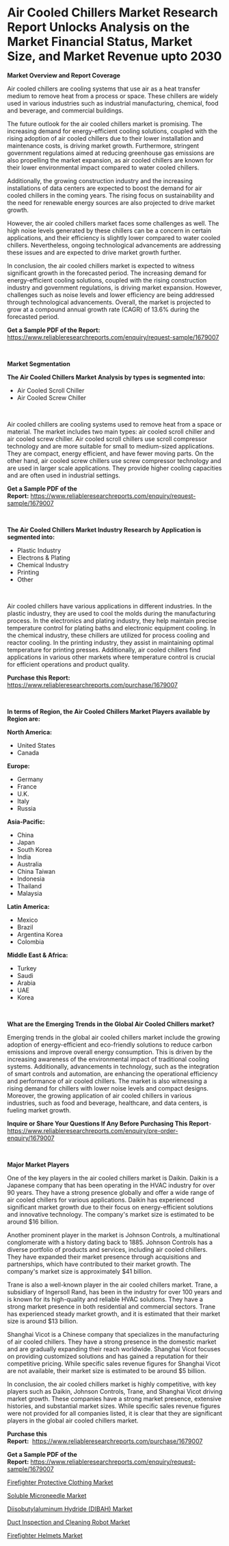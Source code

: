 <p><h1>Air Cooled Chillers Market Research Report Unlocks Analysis on the Market Financial Status, Market Size, and Market Revenue upto 2030</h1></p><p><strong>Market Overview and Report Coverage</strong></p>
<p><p>Air cooled chillers are cooling systems that use air as a heat transfer medium to remove heat from a process or space. These chillers are widely used in various industries such as industrial manufacturing, chemical, food and beverage, and commercial buildings.</p><p>The future outlook for the air cooled chillers market is promising. The increasing demand for energy-efficient cooling solutions, coupled with the rising adoption of air cooled chillers due to their lower installation and maintenance costs, is driving market growth. Furthermore, stringent government regulations aimed at reducing greenhouse gas emissions are also propelling the market expansion, as air cooled chillers are known for their lower environmental impact compared to water cooled chillers.</p><p>Additionally, the growing construction industry and the increasing installations of data centers are expected to boost the demand for air cooled chillers in the coming years. The rising focus on sustainability and the need for renewable energy sources are also projected to drive market growth.</p><p>However, the air cooled chillers market faces some challenges as well. The high noise levels generated by these chillers can be a concern in certain applications, and their efficiency is slightly lower compared to water cooled chillers. Nevertheless, ongoing technological advancements are addressing these issues and are expected to drive market growth further.</p><p>In conclusion, the air cooled chillers market is expected to witness significant growth in the forecasted period. The increasing demand for energy-efficient cooling solutions, coupled with the rising construction industry and government regulations, is driving market expansion. However, challenges such as noise levels and lower efficiency are being addressed through technological advancements. Overall, the market is projected to grow at a compound annual growth rate (CAGR) of 13.6% during the forecasted period.</p></p>
<p><strong>Get a Sample PDF of the Report:</strong> <a href="https://www.reliableresearchreports.com/enquiry/request-sample/1679007">https://www.reliableresearchreports.com/enquiry/request-sample/1679007</a></p>
<p>&nbsp;</p>
<p><strong>Market Segmentation</strong></p>
<p><strong>The Air Cooled Chillers Market Analysis by types is segmented into:</strong></p>
<p><ul><li>Air Cooled Scroll Chiller</li><li>Air Cooled Screw Chiller</li></ul></p>
<p>&nbsp;</p>
<p><p>Air cooled chillers are cooling systems used to remove heat from a space or material. The market includes two main types: air cooled scroll chiller and air cooled screw chiller. Air cooled scroll chillers use scroll compressor technology and are more suitable for small to medium-sized applications. They are compact, energy efficient, and have fewer moving parts. On the other hand, air cooled screw chillers use screw compressor technology and are used in larger scale applications. They provide higher cooling capacities and are often used in industrial settings.</p></p>
<p><strong>Get a Sample PDF of the Report:</strong>&nbsp;<a href="https://www.reliableresearchreports.com/enquiry/request-sample/1679007">https://www.reliableresearchreports.com/enquiry/request-sample/1679007</a></p>
<p>&nbsp;</p>
<p><strong>The Air Cooled Chillers Market Industry Research by Application is segmented into:</strong></p>
<p><ul><li>Plastic Industry</li><li>Electrons & Plating</li><li>Chemical Industry</li><li>Printing</li><li>Other</li></ul></p>
<p>&nbsp;</p>
<p><p>Air cooled chillers have various applications in different industries. In the plastic industry, they are used to cool the molds during the manufacturing process. In the electronics and plating industry, they help maintain precise temperature control for plating baths and electronic equipment cooling. In the chemical industry, these chillers are utilized for process cooling and reactor cooling. In the printing industry, they assist in maintaining optimal temperature for printing presses. Additionally, air cooled chillers find applications in various other markets where temperature control is crucial for efficient operations and product quality.</p></p>
<p><strong>Purchase this Report:</strong>&nbsp; <a href="https://www.reliableresearchreports.com/purchase/1679007">https://www.reliableresearchreports.com/purchase/1679007</a></p>
<p>&nbsp;</p>
<p><strong>In terms of Region, the Air Cooled Chillers Market Players available by Region are:</strong></p>
<p>
    <p> <strong> North America: </strong>
        <ul>
            <li>United States</li>
            <li>Canada</li>
        </ul>
        </p> 
    <p> <strong> Europe: </strong>
        <ul>
            <li>Germany</li>
            <li>France</li>
            <li>U.K.</li>
            <li>Italy</li>
            <li>Russia</li>
        </ul>
        </p> 
    <p> <strong> Asia-Pacific: </strong>
        <ul>
            <li>China</li>
            <li>Japan</li>
            <li>South Korea</li>
            <li>India</li>
            <li>Australia</li>
            <li>China Taiwan</li>
            <li>Indonesia</li>
            <li>Thailand</li>
            <li>Malaysia</li>
        </ul>
        </p> 
    <p> <strong> Latin America: </strong>
        <ul>
            <li>Mexico</li>
            <li>Brazil</li>
            <li>Argentina Korea</li>
            <li>Colombia</li>
        </ul>
        </p> 
    <p> <strong> Middle East & Africa: </strong>
        <ul>
            <li>Turkey</li>
            <li>Saudi</li>
            <li>Arabia</li>
            <li>UAE</li>
            <li>Korea</li>
        </ul>
    </p>
    </p>
<p>&nbsp;</p>
<p><strong>What are the Emerging Trends in the Global Air Cooled Chillers market?</strong></p>
<p><p>Emerging trends in the global air cooled chillers market include the growing adoption of energy-efficient and eco-friendly solutions to reduce carbon emissions and improve overall energy consumption. This is driven by the increasing awareness of the environmental impact of traditional cooling systems. Additionally, advancements in technology, such as the integration of smart controls and automation, are enhancing the operational efficiency and performance of air cooled chillers. The market is also witnessing a rising demand for chillers with lower noise levels and compact designs. Moreover, the growing application of air cooled chillers in various industries, such as food and beverage, healthcare, and data centers, is fueling market growth.</p></p>
<p><strong>Inquire or Share Your Questions If Any Before Purchasing This Report</strong>- <a href="https://www.reliableresearchreports.com/enquiry/pre-order-enquiry/1679007">https://www.reliableresearchreports.com/enquiry/pre-order-enquiry/1679007</a></p>
<p>&nbsp;</p>
<p><strong>Major Market Players</strong></p>
<p><p>One of the key players in the air cooled chillers market is Daikin. Daikin is a Japanese company that has been operating in the HVAC industry for over 90 years. They have a strong presence globally and offer a wide range of air cooled chillers for various applications. Daikin has experienced significant market growth due to their focus on energy-efficient solutions and innovative technology. The company's market size is estimated to be around $16 billion.</p><p>Another prominent player in the market is Johnson Controls, a multinational conglomerate with a history dating back to 1885. Johnson Controls has a diverse portfolio of products and services, including air cooled chillers. They have expanded their market presence through acquisitions and partnerships, which have contributed to their market growth. The company's market size is approximately $41 billion.</p><p>Trane is also a well-known player in the air cooled chillers market. Trane, a subsidiary of Ingersoll Rand, has been in the industry for over 100 years and is known for its high-quality and reliable HVAC solutions. They have a strong market presence in both residential and commercial sectors. Trane has experienced steady market growth, and it is estimated that their market size is around $13 billion.</p><p>Shanghai Vicot is a Chinese company that specializes in the manufacturing of air cooled chillers. They have a strong presence in the domestic market and are gradually expanding their reach worldwide. Shanghai Vicot focuses on providing customized solutions and has gained a reputation for their competitive pricing. While specific sales revenue figures for Shanghai Vicot are not available, their market size is estimated to be around $5 billion.</p><p>In conclusion, the air cooled chillers market is highly competitive, with key players such as Daikin, Johnson Controls, Trane, and Shanghai Vicot driving market growth. These companies have a strong market presence, extensive histories, and substantial market sizes. While specific sales revenue figures were not provided for all companies listed, it is clear that they are significant players in the global air cooled chillers market.</p></p>
<p><strong>Purchase this Report:</strong>&nbsp;&nbsp;<a href="https://www.reliableresearchreports.com/purchase/1679007">https://www.reliableresearchreports.com/purchase/1679007</a></p>
<p></p>
<p><strong>Get a Sample PDF of the Report:</strong>&nbsp;<a href="https://www.reliableresearchreports.com/enquiry/request-sample/1679007">https://www.reliableresearchreports.com/enquiry/request-sample/1679007</a></p>
<p><p><a href="https://medium.com/@maeganbraun/firefighter-protective-clothing-market-size-growth-forecast-2023-2030-68c7ac787df4">Firefighter Protective Clothing Market</a></p><p><a href="https://www.linkedin.com/pulse/soluble-microneedle-market-share-amp-new-trends/">Soluble Microneedle Market</a></p><p><a href="https://github.com/abdelrhmankishk22/Market-Research-Report-List-1/blob/main/diisobutylaluminum-hydride-dibah-market.md">Diisobutylaluminum Hydride (DIBAH) Market</a></p><p><a href="https://www.linkedin.com/pulse/duct-inspection-cleaning-robot-market-size-2023-2030/">Duct Inspection and Cleaning Robot Market</a></p><p><a href="https://medium.com/@santosdicki2023/firefighter-helmets-market-size-growth-forecast-2023-2030-4ae191438172">Firefighter Helmets Market</a></p></p>